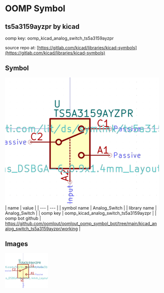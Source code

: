 # OOMP Symbol  
## ts5a3159ayzpr  by kicad  
  
oomp key: oomp_kicad_analog_switch_ts5a3159ayzpr  
  
source repo at: [https://gitlab.com/kicad/libraries/kicad-symbols](https://gitlab.com/kicad/libraries/kicad-symbols)  
## Symbol  
  
[![working.png](working_600.png)](working.png)  
| name | value | 
| --- | --- | 
| symbol name | Analog_Switch | 
| library name | Analog_Switch | 
| oomp key | oomp_kicad_analog_switch_ts5a3159ayzpr | 
| oomp bot github | https://github.com/oomlout/oomlout_oomp_symbol_bot/tree/main/kicad_analog_switch_ts5a3159ayzpr/working | 
## Images  
  
[![working.png](working_140.png)](working.png)  
